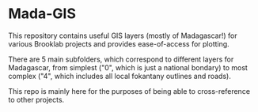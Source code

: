 # Mada-GIS

This repository contains useful GIS layers (mostly of Madagascar!) for various Brooklab projects and provides ease-of-access for plotting.

There are 5 main subfolders, which correspond to different layers for Madagascar, from simplest ("0", which is just a national bondary) to most complex ("4", which includes all local fokantany outlines and roads).

This repo is mainly here for the purposes of being able to cross-reference to other projects.

